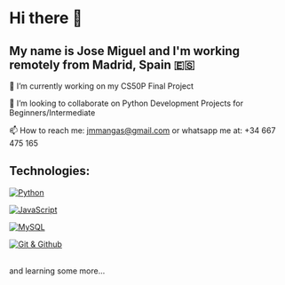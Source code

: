 # Hi there 👋
## My name is Jose Miguel and I'm working remotely from Madrid, Spain 🇪🇸

🔭 I’m currently working on my CS50P Final Project

👯 I’m looking to collaborate on Python Development Projects for Beginners/Intermediate

📫 How to reach me: jmmangas@gmail.com or whatsapp me at: +34 667 475 165

## Technologies:

[![Python](https://img.shields.io/badge/Python-yellow?style=for-the-badge&logo=python&logoColor=white&labelColor=101010)]()

[![JavaScript](https://img.shields.io/badge/JavaScript-F7DF1E?style=for-the-badge&logo=javascript&logoColor=white&labelColor=101010)]()

[![MySQL](https://img.shields.io/badge/MySQL-4479A1?style=for-the-badge&logo=mysql&logoColor=white&labelColor=101010)]()

[![Git & Github](https://img.shields.io/badge/Java-007396?style=for-the-badge&logo=git&logoColor=white&labelColor=101010)]()

</br>
and learning some more...

